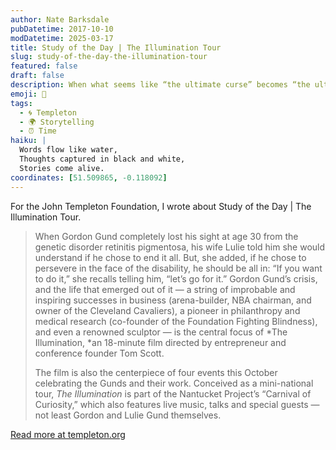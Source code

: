 ```yaml
---
author: Nate Barksdale
pubDatetime: 2017-10-10
modDatetime: 2025-03-17
title: Study of the Day | The Illumination Tour
slug: study-of-the-day-the-illumination-tour
featured: false
draft: false
description: When what seems like “the ultimate curse” becomes “the ultimate state of being.”
emoji: 📝
tags:
  - 🌀 Templeton
  - 🌍 Storytelling
  - ⏰ Time
haiku: |
  Words flow like water,
  Thoughts captured in black and white,
  Stories come alive.
coordinates: [51.509865, -0.118092]
---
```


For the John Templeton Foundation, I wrote about Study of the Day | The Illumination Tour.

> When Gordon Gund completely lost his sight at age 30 from the genetic disorder retinitis pigmentosa, his wife Lulie told him she would understand if he chose to end it all. But, she added, if he chose to persevere in the face of the disability, he should be all in: “If you want to do it,” she recalls telling him, “let’s go for it.” Gordon Gund’s crisis, and the life that emerged out of it — a string of improbable and inspiring successes in business (arena-builder, NBA chairman, and owner of the Cleveland Cavaliers), a pioneer in philanthropy and medical research (co-founder of the Foundation Fighting Blindness), and even a renowned sculptor — is the central focus of *The Illumination, *an 18-minute film directed by entrepreneur and conference founder Tom Scott.
>
> The film is also the centerpiece of four events this October celebrating the Gunds and their work. Conceived as a mini-national tour, *The Illumination* is part of the Nantucket Project’s “Carnival of Curiosity,” which also features live music, talks and special guests — not least Gordon and Lulie Gund themselves.

[Read more at templeton.org](https://www.templeton.org/news/the-illumination-tour)

